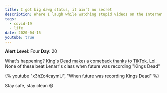 ```yaml
---
title: I got big dawg status, it ain’t no secret
description: Where I laugh while watching stupid videos on the Internet.
tags:
  - covid-19
  - life
date: 2020-04-15
youtube: true
---
```


**Alert Level**: Four
**Day**: 20

What's happening? [King's Dead makes a comeback thanks to TikTok](https://genius.com/a/what-is-the-slob-on-me-knob-tiktok-meme-king-s-dead-future-kendrick-lamar). Lol. None of these beat Lenarr's class when future was recording "Kings Dead"

{% youtube "x3hZc4caymU", "When future was recording Kings Dead" %}

Stay safe, stay clean :mask: